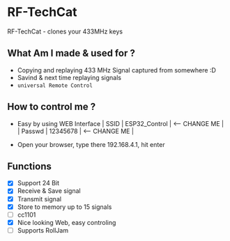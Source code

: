 # RF-TechCat
RF-TechCat - clones your 433MHz keys

## What Am I made & used for ?
- Copying and replaying 433 MHz Signal captured from somewhere :D
- Savind & next time replaying signals
- ```universal Remote Control```

## How to control me ?
- Easy by using WEB Interface
| SSID   | ESP32_Control | <-- CHANGE ME |
| Passwd | 12345678      | <-- CHANGE ME |

- Open your browser, type there 192.168.4.1, hit enter

## Functions
  - [x] Support 24 Bit
  - [x] Receive & Save signal
  - [x] Transmit signal
  - [x] Store to memory up to 15 signals
  - [ ] cc1101
  - [x] Nice looking Web, easy controling
  - [ ] Supports RollJam
